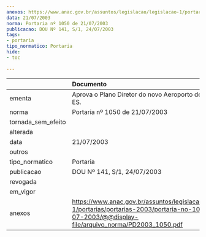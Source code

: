 ```yaml
---
anexos: https://www.anac.gov.br/assuntos/legislacao/legislacao-1/portarias/portarias-2003/portaria-no-1050-de-21-07-2003/@@display-file/arquivo_norma/PD2003_1050.pdf
data: 21/07/2003
norma: Portaria nº 1050 de 21/07/2003
publicacao: DOU Nº 141, S/1, 24/07/2003
tags:
- portaria
tipo_normatico: Portaria
hide: 
- toc 
 
---
```


|                    | Documento                                                                                                                                                     |
|:-------------------|:--------------------------------------------------------------------------------------------------------------------------------------------------------------|
| ementa             | Aprova o Plano Diretor do novo Aeroporto de Guarapari - ES.                                                                                                   |
| norma              | Portaria nº 1050 de 21/07/2003                                                                                                                                |
| tornada_sem_efeito |                                                                                                                                                               |
| alterada           |                                                                                                                                                               |
| data               | 21/07/2003                                                                                                                                                    |
| outros             |                                                                                                                                                               |
| tipo_normatico     | Portaria                                                                                                                                                      |
| publicacao         | DOU Nº 141, S/1, 24/07/2003                                                                                                                                   |
| revogada           |                                                                                                                                                               |
| em_vigor           |                                                                                                                                                               |
| anexos             | https://www.anac.gov.br/assuntos/legislacao/legislacao-1/portarias/portarias-2003/portaria-no-1050-de-21-07-2003/@@display-file/arquivo_norma/PD2003_1050.pdf |